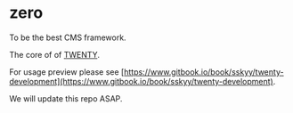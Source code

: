 # zero

To be the best CMS framework.    

The core of of [TWENTY](http://github.com/sskyy/twenty).   

For usage preview please see [https://www.gitbook.io/book/sskyy/twenty-development](https://www.gitbook.io/book/sskyy/twenty-development).   
 
We will update this repo ASAP. 
 



